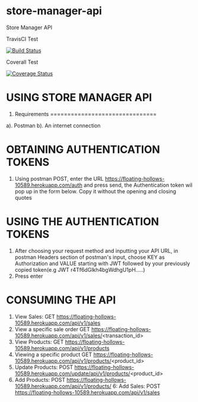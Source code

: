 # store-manager-api
Store Manager API 

TravisCI Test


[![Build Status](https://travis-ci.com/kipruto/store-manager-api.svg?branch=ch-automated-api-endpoint-tests-travis-161361514)](https://travis-ci.com/kipruto/store-manager-api)



Coverall Test


[![Coverage Status](https://coveralls.io/repos/github/kipruto/store-manager-api/badge.svg?branch=bg-fix-coveralls-badge-161365045)](https://coveralls.io/github/kipruto/store-manager-api?branch=bg-fix-coveralls-badge-161365045)


USING STORE MANAGER API
================================


1. Requirements
===============================

a). Postman
b). An internet connection

OBTAINING AUTHENTICATION TOKENS
=================================
1. Using postman POST, enter the URL https://floating-hollows-10589.herokuapp.com/auth and press send, the Authentication token wil pop up in the form below. Copy it without the opening and closing quotes

USING THE AUTHENTICATION TOKENS
==================================
1. After choosing your request method and inputting your API URL, in postman Headers section of postman's input, choose KEY as Authorization and VALUE starting with JWT followed by your previously copied token(e.g JWT r4Tf6dGlkh4bgWdhgU1pH.....)
2. Press enter
  
 CONSUMING THE API
 =================
 
 1. View Sales: GET https://floating-hollows-10589.herokuapp.com/api/v1/sales
 2. View a specific sale order GET https://floating-hollows-10589.herokuapp.com/api/v1/sales/<transaction_id>
 3. View Products: GET https://floating-hollows-10589.herokuapp.com/api/v1/products
 4. Viewing a specific product GET https://floating-hollows-10589.herokuapp.com/api/v1/products/<product_id>
 5. Update Products: POST https://floating-hollows-10589.herokuapp.com/update/api/v1/products/<product_id>
 4. Add Products: POST https://floating-hollows-10589.herokuapp.com/api/v1/products/
 6: Add Sales: POST https://floating-hollows-10589.herokuapp.com/api/v1/sales
